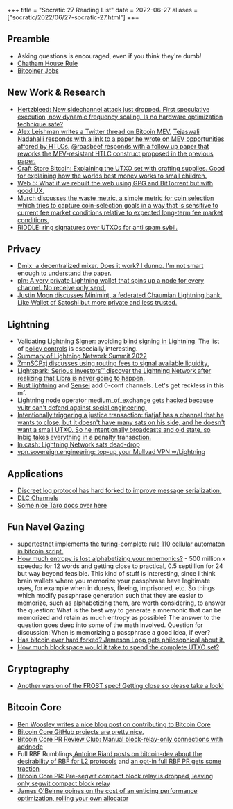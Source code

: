 +++
title = "Socratic 27 Reading List"
date = 2022-06-27
aliases = ["socratic/2022/06/27-socratic-27.html"]
+++

## Preamble
- Asking questions is encouraged, even if you think they're dumb!
- [Chatham House Rule](https://www.chathamhouse.org/about-us/chatham-house-rule)
- [Bitcoiner Jobs](https://bitcoinerjobs.com/#!/index.html)

## New Work & Research
- [Hertzbleed: New sidechannel attack just dropped. First speculative execution, now dynamic frequency scaling. Is no hardware optimization technique safe?](https://www.hertzbleed.com/)
- [Alex Leishman writes a Twitter thread on Bitcoin MEV.](https://twitter.com/Leishman/status/1530000607318245378) [Tejaswali Nadahalli responds with a link to a paper he wrote on MEV opportunities affored by HTLCs.](https://twitter.com/nadahalli/status/1530056455646322689) [@roasbeef responds with a follow up paper that reworks the MEV-resistant HTLC construct proposed in the previous paper.](https://twitter.com/roasbeef/status/1530256839954182144)
- [Craft Store Bitcoin: Explaining the UTXO set with crafting supplies. Good for explaining how the worlds best money works to small children.](https://www.youtube.com/watch?v=LPjGOQ_478Y)
- [Web 5: What if we rebuilt the web using GPG and BitTorrent but with good UX.](https://docs.google.com/presentation/d/1SaHGyY9TjPg4a0VNLCsfchoVG1yU3ffTDsPRcU99H1E/edit#slide=id.g11b904107df_0_1)
- [Murch discusses the waste metric, a simple metric for coin selection which tries to capture coin-selection goals in a way that is sensitive to current fee market conditions relative to expected long-term fee market conditions.](https://bitcoin.stackexchange.com/questions/113622/what-does-waste-metric-mean-in-the-context-of-coin-selection)
- [RIDDLE: ring signatures over UTXOs for anti spam sybil.](https://gist.github.com/AdamISZ/51349418be08be22aa2b4b469e3be92f)

## Privacy
- [Dmix: a decentralized mixer. Does it work? I dunno, I'm not smart enough to understand the paper.](https://github.com/disnocen/dmix2)
- [pln: A very private Lightning wallet that spins up a node for every channel. No receive only send.](https://github.com/BitcoinDevShop/pln)
- [Justin Moon discusses Minimint, a federated Chaumian Lightning bank. Like Wallet of Satoshi but more private and less trusted.](https://diyhpl.us/wiki/transcripts/btcpp/2022/fedimint-ecash/)

## Lightning
- [Validating Lightning Signer: avoiding blind signing in Lightning.](https://lists.linuxfoundation.org/pipermail/lightning-dev/2022-May/003579.html) The list of [policy controls](https://gitlab.com/lightning-signer/docs/-/blob/master/policy-controls.md) is especially interesting.
- [Summary of Lightning Network Summit 2022](https://lists.linuxfoundation.org/pipermail/lightning-dev/2022-June/003600.html)
- [ZmnSCPxj discusses using routing fees to signal available liquidity.](https://lists.linuxfoundation.org/pipermail/lightning-dev/2022-June/003598.html)
- [Lightspark: Serious Investors™ discover the Lightning Network after realizing that Libra is never going to happen.](https://www.lightspark.com/)
- [Rust lightning](https://github.com/lightningdevkit/rust-lightning/pull/1401) and [Sensei](https://twitter.com/JohnCantrell97/status/1537302760936378368) add 0-conf channels. Let's get reckless in this mf.
- [Lightning node operator medium_of_exchange gets hacked because vultr can't defend against social engineering.](http://www.mediumofexchange.info/)
- [Intentionally triggering a justice transaction: fiatjaf has a channel that he wants to close, but it doesn't have many sats on his side, and he doesn't want a small UTXO. So he intentionally broadcasts and old state, so lnbig takes everything in a penalty transaction.](https://fiatjaf.com/73095980.html)
- [ln.cash: Lightning Network sats dead-drop](https://ln.cash/)
- [vpn.sovereign.engineering: top-up your Mullvad VPN w/Lightning](https://vpn.sovereign.engineering/)

## Applications
- [Discreet log protocol has hard forked to improve message serialization.](https://github.com/discreetlogcontracts/dlcspecs/pull/163)
- [DLC Channels](https://mailmanlists.org/pipermail/dlc-dev/2022-June/000148.html)
- [Some nice Taro docs over here](https://docs.lightning.engineering/the-lightning-network/taro)

## Fun Navel Gazing
- [supertestnet implements the turing-complete rule 110 cellular automaton in bitcoin script.](https://github.com/supertestnet/rule-110-in-bitcoin-script/blob/main/README.md)
- [How much entropy is lost alphabetizing your mnemonics?](https://bitcoin.stackexchange.com/questions/113432/how-much-entropy-is-lost-alphabetising-your-mnemonics) - 500 million x speedup for 12 words and getting close to practical, 0.5 septillion for 24 but way beyond feasible. This kind of stuff is interesting, since I think brain wallets where you memorize your passphrase have legitimate uses, for example when in duress, fleeing, imprisoned, etc. So things which modify passphrase generation such that they are easier to memorize, such as alphabetizing them, are worth considering, to answer the question: What is the best way to generate a mnemonic that can be memorized and retain as much entropy as possible? The answer to the question goes deep into some of the math involved. Question for discussion: When is memorizing a passphrase a good idea, if ever?
- [Has bitcoin ever hard forked? Jameson Lopp gets philosophical about it.](https://blog.lopp.net/has-bitcoin-ever-hard-forked/)
- [How much blockspace would it take to spend the complete UTXO set?](https://bitcoin.stackexchange.com/questions/114043/how-many-blocks-would-it-hypothetically-take-to-reduce-the-utxo-set-to-a-single/114252#114252)

## Cryptography
- [Another version of the FROST spec! Getting close so please take a look!](https://twitter.com/chelseakomlo/status/1531742900299517952)

## Bitcoin Core
- [Ben Woosley writes a nice blog post on contributing to Bitcoin Core](https://unchained.com/blog/contributing-bitcoin-core-patience/)
- [Bitcoin Core GitHub projects are pretty nice.](https://github.com/bitcoin/bitcoin/projects?type=classic)
- [Bitcoin Core PR Review Club: Manual block-relay-only connections with addnode](https://bitcoincore.reviews/24170)
- Full RBF Rumblings,[Antoine Riard posts on bitcoin-dev about the desirability of RBF for L2 protocols](https://lists.linuxfoundation.org/pipermail/bitcoin-dev/2022-June/020557.html) and [an opt-in full RBF PR gets some traction](https://github.com/bitcoin/bitcoin/pull/25353)
- [Bitcoin Core PR: Pre-segwit compact block relay is dropped, leaving only segwit compact block relay](https://github.com/bitcoin/bitcoin/pull/20799)
- [James O'Beirne opines on the cost of an enticing performance optimization, rolling your own allocator](https://github.com/bitcoin/bitcoin/pull/22702#issuecomment-1146017151)